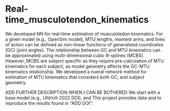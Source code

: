 # Real-time_musculotendon_kinematics
We developed NN for real-time estimation of musculotedon kinematics.
For a given model (e.g., OpenSim model), MTU lengths, moment arms, and lines of action can be defined as non-linear functions of generalised coordinates (GC) (joint angles). The relationship between GC and MTU kinematics can be approximated using multi-dimensional cubic B-splines (MCBS). However, MCBS are subject specific as they require pre-calculation of MTU kinematics for each subject, as model geometry affects the GC-MTU kinemaitcs relationship.
We developed a nueral network method for estimation of MTU kinematics that considers both GC, and subject geometry.

ADD FURTHER DESCRIPTION WHEN I CAN BE BOTHERED
We start with a base model (e.g., Uhlrich 2022 DOI), and
This project provides data and to reproduce the results found in "ADD DOI":
